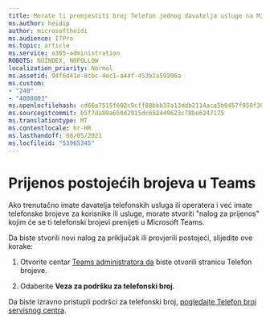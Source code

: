 ```yaml
---
title: Morate li premjestiti broj Telefon jednog davatelja usluge na Microsoft?
ms.author: heidip
author: microsoftheidi
ms.audience: ITPro
ms.topic: article
ms.service: o365-administration
ROBOTS: NOINDEX, NOFOLLOW
localization_priority: Normal
ms.assetid: 94f6d41e-8cbc-4ec1-a44f-453b2a59206a
ms.custom:
- "248"
- "4000003"
ms.openlocfilehash: cd66a7515f602c9cff88bbb37a13ddb2114aca5b0457f950f3001e51869f59bb
ms.sourcegitcommit: b5f7da89a650d2915dc652449623c78be6247175
ms.translationtype: MT
ms.contentlocale: hr-HR
ms.lasthandoff: 08/05/2021
ms.locfileid: "53965345"
---
```

# <a name="port-existing-numbers-to-teams"></a>Prijenos postojećih brojeva u Teams

Ako trenutačno imate davatelja telefonskih usluga ili operatera i već imate telefonske brojeve za korisnike ili usluge, morate stvoriti "nalog za prijenos" kojim će se ti telefonski brojevi prenijeti u Microsoft Teams.  

Da biste stvorili novi nalog za priključak ili provjerili postojeći, slijedite ove korake: 

1. Otvorite centar [Teams administratora da](https://admin.teams.microsoft.com/phone-numbers) biste otvorili stranicu Telefon brojeve. 

1. Odaberite **Veza za podršku za telefonski broj**. 

Da biste izravno pristupli podršci za telefonski broj, [pogledajte Telefon broj servisnog centra](https://pstnsd.powerappsportals.com/).  